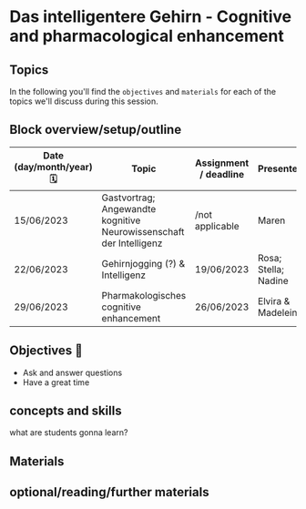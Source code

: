 #  Das intelligentere Gehirn - Cognitive and pharmacological enhancement


## Topics 

In the following you'll find the `objectives` and `materials` for each of the topics we'll discuss during this session.

## Block overview/setup/outline


| Date (day/month/year) 🗓  | Topic   | Assignment / deadline | Presenters |
|--------------|-----------|------------|------------|
| 15/06/2023 | Gastvortrag; Angewandte kognitive Neurowissenschaft der Intelligenz  | /not applicable | Maren |
| 22/06/2023 | Gehirnjogging (?) & Intelligenz  | 19/06/2023 | Rosa; Stella; Nadine |
| 29/06/2023 | Pharmakologisches cognitive enhancement | 26/06/2023 | Elvira & Madeleine |


## Objectives 📍
- Ask and answer questions
- Have a great time

## concepts and skills

what are students gonna learn?

## Materials



## optional/reading/further materials


